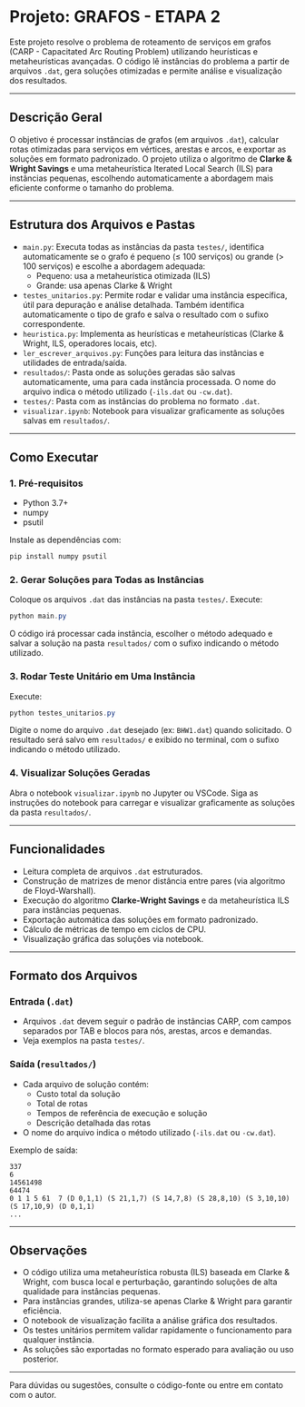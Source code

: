 # Projeto: GRAFOS - ETAPA 2

Este projeto resolve o problema de roteamento de serviços em grafos (CARP - Capacitated Arc Routing Problem) utilizando heurísticas e metaheurísticas avançadas. O código lê instâncias do problema a partir de arquivos `.dat`, gera soluções otimizadas e permite análise e visualização dos resultados.

---

## Descrição Geral

O objetivo é processar instâncias de grafos (em arquivos `.dat`), calcular rotas otimizadas para serviços em vértices, arestas e arcos, e exportar as soluções em formato padronizado. O projeto utiliza o algoritmo de **Clarke & Wright Savings** e uma metaheurística Iterated Local Search (ILS) para instâncias pequenas, escolhendo automaticamente a abordagem mais eficiente conforme o tamanho do problema.

---

## Estrutura dos Arquivos e Pastas

- `main.py`: Executa todas as instâncias da pasta `testes/`, identifica automaticamente se o grafo é pequeno (≤ 100 serviços) ou grande (> 100 serviços) e escolhe a abordagem adequada:
  - Pequeno: usa a metaheurística otimizada (ILS)
  - Grande: usa apenas Clarke & Wright
- `testes_unitarios.py`: Permite rodar e validar uma instância específica, útil para depuração e análise detalhada. Também identifica automaticamente o tipo de grafo e salva o resultado com o sufixo correspondente.
- `heuristica.py`: Implementa as heurísticas e metaheurísticas (Clarke & Wright, ILS, operadores locais, etc).
- `ler_escrever_arquivos.py`: Funções para leitura das instâncias e utilidades de entrada/saída.
- `resultados/`: Pasta onde as soluções geradas são salvas automaticamente, uma para cada instância processada. O nome do arquivo indica o método utilizado (`-ils.dat` ou `-cw.dat`).
- `testes/`: Pasta com as instâncias do problema no formato `.dat`.
- `visualizar.ipynb`: Notebook para visualizar graficamente as soluções salvas em `resultados/`.

---

## Como Executar

### 1. Pré-requisitos

- Python 3.7+
- numpy
- psutil

Instale as dependências com:

```powershell
pip install numpy psutil
```

### 2. Gerar Soluções para Todas as Instâncias

Coloque os arquivos `.dat` das instâncias na pasta `testes/`.
Execute:

```powershell
python main.py
```

O código irá processar cada instância, escolher o método adequado e salvar a solução na pasta `resultados/` com o sufixo indicando o método utilizado.

### 3. Rodar Teste Unitário em Uma Instância

Execute:

```powershell
python testes_unitarios.py
```

Digite o nome do arquivo `.dat` desejado (ex: `BHW1.dat`) quando solicitado. O resultado será salvo em `resultados/` e exibido no terminal, com o sufixo indicando o método utilizado.

### 4. Visualizar Soluções Geradas

Abra o notebook `visualizar.ipynb` no Jupyter ou VSCode. Siga as instruções do notebook para carregar e visualizar graficamente as soluções da pasta `resultados/`.

---

## Funcionalidades

- Leitura completa de arquivos `.dat` estruturados.
- Construção de matrizes de menor distância entre pares (via algoritmo de Floyd-Warshall).
- Execução do algoritmo **Clarke-Wright Savings** e da metaheurística ILS para instâncias pequenas.
- Exportação automática das soluções em formato padronizado.
- Cálculo de métricas de tempo em ciclos de CPU.
- Visualização gráfica das soluções via notebook.

---

## Formato dos Arquivos

### Entrada (`.dat`)

- Arquivos `.dat` devem seguir o padrão de instâncias CARP, com campos separados por TAB e blocos para nós, arestas, arcos e demandas.
- Veja exemplos na pasta `testes/`.

### Saída (`resultados/`)

- Cada arquivo de solução contém:
  - Custo total da solução
  - Total de rotas
  - Tempos de referência de execução e solução
  - Descrição detalhada das rotas
- O nome do arquivo indica o método utilizado (`-ils.dat` ou `-cw.dat`).

Exemplo de saída:

```
337
6
14561498
64474
0 1 1 5 61  7 (D 0,1,1) (S 21,1,7) (S 14,7,8) (S 28,8,10) (S 3,10,10) (S 17,10,9) (D 0,1,1)
...
```

---

## Observações

- O código utiliza uma metaheurística robusta (ILS) baseada em Clarke & Wright, com busca local e perturbação, garantindo soluções de alta qualidade para instâncias pequenas.
- Para instâncias grandes, utiliza-se apenas Clarke & Wright para garantir eficiência.
- O notebook de visualização facilita a análise gráfica dos resultados.
- Os testes unitários permitem validar rapidamente o funcionamento para qualquer instância.
- As soluções são exportadas no formato esperado para avaliação ou uso posterior.

---

Para dúvidas ou sugestões, consulte o código-fonte ou entre em contato com o autor.
